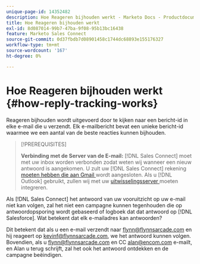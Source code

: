 ```yaml
---
unique-page-id: 14352482
description: Hoe Reageren bijhouden werkt - Marketo Docs - Productdocumentatie
title: Hoe Reageren bijhouden werkt
exl-id: 8d087014-99b7-47ba-9f08-95b13bc16438
feature: Marketo Sales Connect
source-git-commit: 0d37fbdb7d08901458c1744dc68893e155176327
workflow-type: tm+mt
source-wordcount: '167'
ht-degree: 0%

---
```


# Hoe Reageren bijhouden werkt {#how-reply-tracking-works}

Reageren bijhouden wordt uitgevoerd door te kijken naar een bericht-id in elke e-mail die u verzendt. Elk e-mailbericht bevat een unieke bericht-id waarmee we een aantal van de beste reacties kunnen bijhouden.

>[!PREREQUISITES]
>
>**Verbinding met de Server van de E-mail:** [!DNL Sales Connect] moet met uw inbox worden verbonden zodat weten wij wanneer een nieuw antwoord is aangekomen. U zult uw [!DNL Sales Connect] rekening [ moeten hebben die aan Gmail ](/help/marketo/product-docs/marketo-sales-connect/email-plugins/gmail/email-connection-for-gmail-users.md) wordt aangesloten. Als u [!DNL Outlook] gebruikt, zullen wij met uw [ uitwisselingsserver ](https://toutapp.com/next#settings/exchange_settings) moeten integreren.

Als [!DNL Sales Connect] het antwoord van uw vooruitzicht op uw e-mail niet kan volgen, zal het niet een campagne kunnen tegenhouden die op antwoordopsporing wordt gebaseerd of logboek dat dat antwoord op [!DNL Salesforce].  Wat betekent dat elk e-mailadres kan antwoorden?

Dit betekent dat als u een e-mail verzendt naar flynn@flynnsarcade.com en hij reageert op kevinf@flynnsarcade.com, we het antwoord kunnen volgen. Bovendien, als u flynn@flynnsarcade.com en CC alan@encom.com e-mailt, en Alan u terug schrijft, zal het ook het antwoord ontdekken en de campagne beëindigen.
